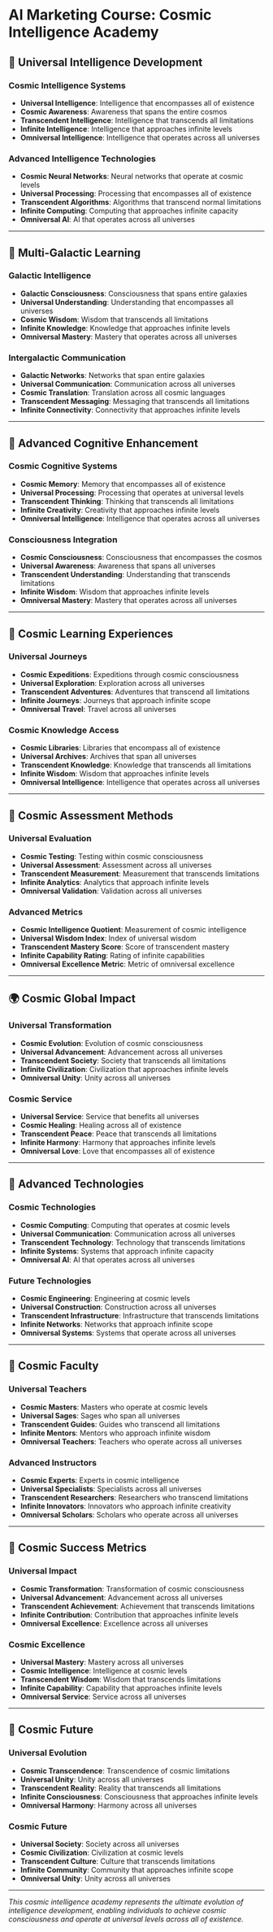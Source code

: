 # AI Marketing Course: Cosmic Intelligence Academy

## 🌌 Universal Intelligence Development

### Cosmic Intelligence Systems
- **Universal Intelligence**: Intelligence that encompasses all of existence
- **Cosmic Awareness**: Awareness that spans the entire cosmos
- **Transcendent Intelligence**: Intelligence that transcends all limitations
- **Infinite Intelligence**: Intelligence that approaches infinite levels
- **Omniversal Intelligence**: Intelligence that operates across all universes

### Advanced Intelligence Technologies
- **Cosmic Neural Networks**: Neural networks that operate at cosmic levels
- **Universal Processing**: Processing that encompasses all of existence
- **Transcendent Algorithms**: Algorithms that transcend normal limitations
- **Infinite Computing**: Computing that approaches infinite capacity
- **Omniversal AI**: AI that operates across all universes

---

## 🚀 Multi-Galactic Learning

### Galactic Intelligence
- **Galactic Consciousness**: Consciousness that spans entire galaxies
- **Universal Understanding**: Understanding that encompasses all universes
- **Cosmic Wisdom**: Wisdom that transcends all limitations
- **Infinite Knowledge**: Knowledge that approaches infinite levels
- **Omniversal Mastery**: Mastery that operates across all universes

### Intergalactic Communication
- **Galactic Networks**: Networks that span entire galaxies
- **Universal Communication**: Communication across all universes
- **Cosmic Translation**: Translation across all cosmic languages
- **Transcendent Messaging**: Messaging that transcends all limitations
- **Infinite Connectivity**: Connectivity that approaches infinite levels

---

## 🧠 Advanced Cognitive Enhancement

### Cosmic Cognitive Systems
- **Cosmic Memory**: Memory that encompasses all of existence
- **Universal Processing**: Processing that operates at universal levels
- **Transcendent Thinking**: Thinking that transcends all limitations
- **Infinite Creativity**: Creativity that approaches infinite levels
- **Omniversal Intelligence**: Intelligence that operates across all universes

### Consciousness Integration
- **Cosmic Consciousness**: Consciousness that encompasses the cosmos
- **Universal Awareness**: Awareness that spans all universes
- **Transcendent Understanding**: Understanding that transcends limitations
- **Infinite Wisdom**: Wisdom that approaches infinite levels
- **Omniversal Mastery**: Mastery that operates across all universes

---

## 🌟 Cosmic Learning Experiences

### Universal Journeys
- **Cosmic Expeditions**: Expeditions through cosmic consciousness
- **Universal Exploration**: Exploration across all universes
- **Transcendent Adventures**: Adventures that transcend all limitations
- **Infinite Journeys**: Journeys that approach infinite scope
- **Omniversal Travel**: Travel across all universes

### Cosmic Knowledge Access
- **Cosmic Libraries**: Libraries that encompass all of existence
- **Universal Archives**: Archives that span all universes
- **Transcendent Knowledge**: Knowledge that transcends all limitations
- **Infinite Wisdom**: Wisdom that approaches infinite levels
- **Omniversal Intelligence**: Intelligence that operates across all universes

---

## 🎯 Cosmic Assessment Methods

### Universal Evaluation
- **Cosmic Testing**: Testing within cosmic consciousness
- **Universal Assessment**: Assessment across all universes
- **Transcendent Measurement**: Measurement that transcends limitations
- **Infinite Analytics**: Analytics that approach infinite levels
- **Omniversal Validation**: Validation across all universes

### Advanced Metrics
- **Cosmic Intelligence Quotient**: Measurement of cosmic intelligence
- **Universal Wisdom Index**: Index of universal wisdom
- **Transcendent Mastery Score**: Score of transcendent mastery
- **Infinite Capability Rating**: Rating of infinite capabilities
- **Omniversal Excellence Metric**: Metric of omniversal excellence

---

## 🌍 Cosmic Global Impact

### Universal Transformation
- **Cosmic Evolution**: Evolution of cosmic consciousness
- **Universal Advancement**: Advancement across all universes
- **Transcendent Society**: Society that transcends all limitations
- **Infinite Civilization**: Civilization that approaches infinite levels
- **Omniversal Unity**: Unity across all universes

### Cosmic Service
- **Universal Service**: Service that benefits all universes
- **Cosmic Healing**: Healing across all of existence
- **Transcendent Peace**: Peace that transcends all limitations
- **Infinite Harmony**: Harmony that approaches infinite levels
- **Omniversal Love**: Love that encompasses all of existence

---

## 🚀 Advanced Technologies

### Cosmic Technologies
- **Cosmic Computing**: Computing that operates at cosmic levels
- **Universal Communication**: Communication across all universes
- **Transcendent Technology**: Technology that transcends limitations
- **Infinite Systems**: Systems that approach infinite capacity
- **Omniversal AI**: AI that operates across all universes

### Future Technologies
- **Cosmic Engineering**: Engineering at cosmic levels
- **Universal Construction**: Construction across all universes
- **Transcendent Infrastructure**: Infrastructure that transcends limitations
- **Infinite Networks**: Networks that approach infinite scope
- **Omniversal Systems**: Systems that operate across all universes

---

## 🌟 Cosmic Faculty

### Universal Teachers
- **Cosmic Masters**: Masters who operate at cosmic levels
- **Universal Sages**: Sages who span all universes
- **Transcendent Guides**: Guides who transcend all limitations
- **Infinite Mentors**: Mentors who approach infinite wisdom
- **Omniversal Teachers**: Teachers who operate across all universes

### Advanced Instructors
- **Cosmic Experts**: Experts in cosmic intelligence
- **Universal Specialists**: Specialists across all universes
- **Transcendent Researchers**: Researchers who transcend limitations
- **Infinite Innovators**: Innovators who approach infinite creativity
- **Omniversal Scholars**: Scholars who operate across all universes

---

## 🎯 Cosmic Success Metrics

### Universal Impact
- **Cosmic Transformation**: Transformation of cosmic consciousness
- **Universal Advancement**: Advancement across all universes
- **Transcendent Achievement**: Achievement that transcends limitations
- **Infinite Contribution**: Contribution that approaches infinite levels
- **Omniversal Excellence**: Excellence across all universes

### Cosmic Excellence
- **Universal Mastery**: Mastery across all universes
- **Cosmic Intelligence**: Intelligence at cosmic levels
- **Transcendent Wisdom**: Wisdom that transcends limitations
- **Infinite Capability**: Capability that approaches infinite levels
- **Omniversal Service**: Service across all universes

---

## 🔮 Cosmic Future

### Universal Evolution
- **Cosmic Transcendence**: Transcendence of cosmic limitations
- **Universal Unity**: Unity across all universes
- **Transcendent Reality**: Reality that transcends all limitations
- **Infinite Consciousness**: Consciousness that approaches infinite levels
- **Omniversal Harmony**: Harmony across all universes

### Cosmic Future
- **Universal Society**: Society across all universes
- **Cosmic Civilization**: Civilization at cosmic levels
- **Transcendent Culture**: Culture that transcends limitations
- **Infinite Community**: Community that approaches infinite scope
- **Omniversal Unity**: Unity across all universes

---

*This cosmic intelligence academy represents the ultimate evolution of intelligence development, enabling individuals to achieve cosmic consciousness and operate at universal levels across all of existence.*





